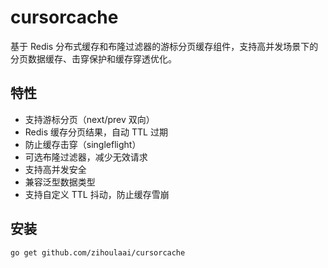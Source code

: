 # cursorcache

基于 Redis 分布式缓存和布隆过滤器的游标分页缓存组件，支持高并发场景下的分页数据缓存、击穿保护和缓存穿透优化。

## 特性

- 支持游标分页（next/prev 双向）
- Redis 缓存分页结果，自动 TTL 过期
- 防止缓存击穿（singleflight）
- 可选布隆过滤器，减少无效请求
- 支持高并发安全
- 兼容泛型数据类型
- 支持自定义 TTL 抖动，防止缓存雪崩

## 安装

```shell
go get github.com/zihoulaai/cursorcache

